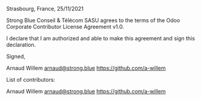 Strasbourg, France, 25/11/2021

Strong Blue Conseil & Télécom SASU agrees to the terms of the Odoo Corporate Contributor License
Agreement v1.0.

I declare that I am authorized and able to make this agreement and sign this
declaration.

Signed,

Arnaud Willem arnaud@strong.blue https://github.com/a-willem

List of contributors:

Arnaud Willem arnaud@strong.blue https://github.com/a-willem

